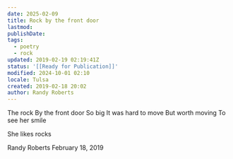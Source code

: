 ```yaml
---
date: 2025-02-09
title: Rock by the front door
lastmod: 
publishDate: 
tags:
  - poetry
  - rock
updated: 2019-02-19 02:19:41Z
status: '[[Ready for Publication]]'
modified: 2024-10-01 02:10
locale: Tulsa
created: 2019-02-18 20:02
author: Randy Roberts
---
```

The rock
By the front door
So big
It was hard to move
But worth moving
To see her smile

She likes rocks


Randy Roberts February 18, 2019